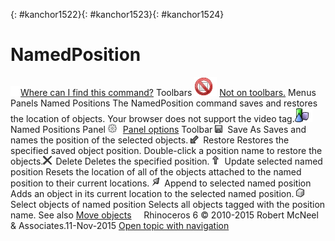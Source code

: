 ---
---

{: #kanchor1522}{: #kanchor1523}{: #kanchor1524}
# NamedPosition
 [![images/transparent.gif](images/transparent.gif)Where can I find this command?](javascript:void(0);) Toolbars
![images/-no-toolbar-button.png](images/-no-toolbar-button.png) [Not on toolbars.](toolbarwhattodo.html) 
Menus
Panels
Named Positions
The NamedPosition command saves and restores the location of objects.
Your browser does not support the video tag.![images/namedpositionstab.png](images/namedpositionstab.png)Named Positions Panel
![images/paneloptions.png](images/paneloptions.png) [Panel options](panel-options.html) 
Toolbar
![images/named-save.png](images/named-save.png)Save As
Saves and names the position of the selected objects.
![images/named-restore.png](images/named-restore.png)Restore
Restores the specified saved object position.
Double-click a position name to restore the objects.![images/named-delete.png](images/named-delete.png)Delete
Deletes the specified position.
![images/namedposition-update.png](images/namedposition-update.png)Update selected named position
Resets the location of all of the objects attached to the named position to their current locations.
![images/named-append.png](images/named-append.png)Append to selected named position
Adds an object in its current location to the selected named position.
![images/named-select.png](images/named-select.png)Select objects of named position
Selects all objects tagged with the position name.
See also
 [Move objects](sak-move.html) 
&#160;
&#160;
Rhinoceros 6 © 2010-2015 Robert McNeel &amp; Associates.11-Nov-2015
 [Open topic with navigation](namedposition.html) 

